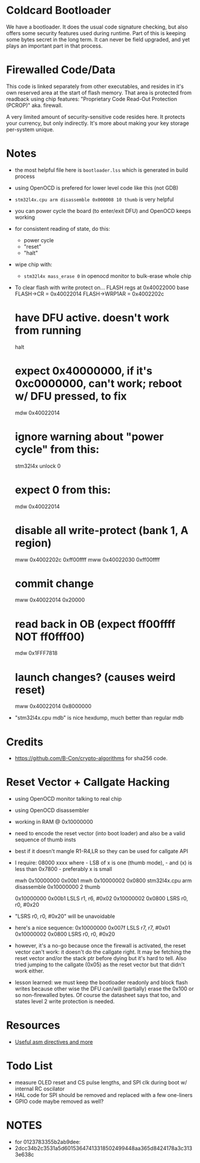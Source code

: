 # Coldcard Bootloader

We have a bootloader. It does the usual code signature checking, but also offers
some security features used during runtime. Part of this is keeping some bytes
secret in the long term. It can never be field upgraded, and yet plays an
important part in that process.

# Firewalled Code/Data

This code is linked separately from other executables, and resides in it's own
reserved area at the start of flash memory. That area is protected from readback
using chip features: "Proprietary Code Read-Out Protection (PCROP)" aka. firewall.

A very limited amount of security-sensitive code resides here. It
protects your currency, but only indirectly. It's more about making
your key storage per-system unique.

# Notes

- the most helpful file here is `bootloader.lss` which is generated in build process

- using OpenOCD is prefered for lower level code like this (not GDB)

- `stm32l4x.cpu arm disassemble 0x000008 10 thumb` is very helpful

- you can power cycle the board (to enter/exit DFU) and OpenOCD keeps working

- for consistent reading of state, do this:
    - power cycle
    - "reset"
    - "halt"

- wipe chip with:
    - ``stm32l4x mass_erase 0`` in openocd monitor to bulk-erase whole chip

- To clear flash with write protect on... FLASH regs at 0x40022000 base
    FLASH->CR = 0x40022014
    FLASH->WRP1AR = 0x4002202c
    
    # have DFU active. doesn't work from running
    halt
    # expect 0x40000000, if it's 0xc0000000, can't work; reboot w/ DFU pressed, to fix
    mdw 0x40022014
    # ignore warning about "power cycle" from this:
    stm32l4x unlock 0
    # expect 0 from this:
    mdw 0x40022014
    # disable all write-protect (bank 1, A region)
    mww 0x4002202c 0xff00ffff
    mww 0x40022030 0xff00ffff
    # commit change
    mww 0x40022014 0x20000
    # read back in OB (expect ff00ffff NOT ff0fff00)
    mdw 0x1FFF7818
    # launch changes? (causes weird reset)
    mww 0x40022014 0x8000000

- "stm32l4x.cpu mdb" is nice hexdump, much better than regular mdb

# Credits

- <https://github.com/B-Con/crypto-algorithms> for sha256 code.

# Reset Vector + Callgate Hacking

- using OpenOCD monitor talking to real chip
- using OpenOCD disassembler
- working in RAM @ 0x10000000
- need to encode the reset vector (into boot loader) and also be a valid sequence of thumb insts
- best if it doesn't mangle R1-R4,LR so they can be used for callgate API
- I require: 08000 xxxx where 
        - LSB of x is one (thumb mode),
        - and (x) is less than 0x7800
        - preferably x is small
    
    mwh 0x10000000 0x00b1
    mwh 0x10000002 0x0800
    stm32l4x.cpu arm disassemble 0x10000000 2 thumb

    0x10000000  0x00b1      LSLS    r1, r6, #0x02
    0x10000002  0x0800      LSRS    r0, r0, #0x20

- "LSRS    r0, r0, #0x20" will be unavoidable

- here's a nice sequence:
    0x10000000  0x007f      LSLS    r7, r7, #0x01
    0x10000002  0x0800      LSRS    r0, r0, #0x20

- however, it's a no-go because once the firewall is activated, the
    reset vector can't work: it doesn't do the callgate right. It may
    be fetching the reset vector and/or the stack ptr before dying but
    it's hard to tell. Also tried jumping to the callgate (0x05) as the
    reset vector but that didn't work either.

- lesson learned: we must keep the bootloader readonly and block flash writes
  because other wise the DFU can/will (partially) erase the 0x100 or so non-firewalled
  bytes. Of course the datasheet says that too, and states level 2 write protection
  is needed.




# Resources

- [Useful asm directives and more](https://community.arm.com/processors/b/blog/posts/useful-assembler-directives-and-macros-for-the-gnu-assembler)

# Todo List

- measure OLED reset and CS pulse lengths, and SPI clk during boot w/ internal RC oscilator
- HAL code for SPI should be removed and replaced with a few one-liners
- GPIO code maybe removed as well?


# NOTES

- for 0123783355b2ab9dee:
- 2dcc34b2c3531a5d60153647413318502499448aa365d8424178a3c3133e638c

